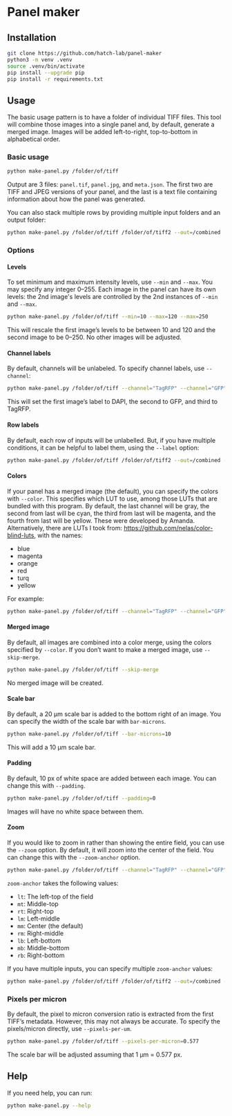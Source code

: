 # Panel maker

## Installation

```bash
git clone https://github.com/hatch-lab/panel-maker
python3 -m venv .venv
source .venv/bin/activate
pip install --upgrade pip
pip install -r requirements.txt
```

## Usage
The basic usage pattern is to have a folder of individual TIFF files. This tool will combine those images into a single panel and, by default, generate a merged image. Images will be added left-to-right, top-to-bottom in alphabetical order.

### Basic usage
```bash
python make-panel.py /folder/of/tiff
```

Output are 3 files: `panel.tif`, `panel.jpg`, and `meta.json`. The first two are TIFF and JPEG versions of your panel, and the last is a text file containing information about how the panel was generated.

You 
can also stack multiple rows by providing multiple input folders and an output folder:
```bash
python make-panel.py /folder/of/tiff /folder/of/tiff2 --out=/combined
```

### Options

#### Levels
To set minimum and maximum intensity levels, use `--min` and `--max`. You may specify any integer 0–255. Each image in the panel can have its own levels: the 2nd image's levels are controlled by the 2nd instances of `--min` and `--max`.

```bash
python make-panel.py /folder/of/tiff --min=10 --max=120 --max=250
```
This will rescale the first image’s levels to be between 10 and 120 and the second image to be 0–250. No other images will be adjusted.

#### Channel labels
By default, channels will be unlabeled. To specify channel labels, use `--channel`:

```bash
python make-panel.py /folder/of/tiff --channel="TagRFP" --channel="GFP" --channel="DAPI"
```
This will set the first image’s label to DAPI, the second to GFP, and third to TagRFP.

#### Row labels
By default, each row of inputs will be unlabelled. But, if you have multiple conditions, it can be helpful to label them, using the `--label` option:

```bash
python make-panel.py /folder/of/tiff /folder/of/tiff2 --out=/combined --channel="TagRFP" --channel="GFP" --channel="DAPI" --label="Condition 1" --label="Condition 2"
```

#### Colors
If your panel has a merged image (the default), you can specify the colors with `--color`. This specifies which LUT to use, among those LUTs that are bundled with this program. By default, the last channel will be gray, the second from last will be cyan, the third from last will be magenta, and the fourth from last will be yellow. These were developed by Amanda. Alternatively, there are LUTs I took from: https://github.com/nelas/color-blind-luts, with the names:
* blue
* magenta
* orange
* red
* turq
* yellow

For example:

```bash
python make-panel.py /folder/of/tiff --channel="TagRFP" --channel="GFP" --channel="DAPI" --color=magenta --color=red --color=blue
```

#### Merged image
By default, all images are combined into a color merge, using the colors specified by `--color`. If you don’t want to make a merged image, use `--skip-merge`.

```bash
python make-panel.py /folder/of/tiff --skip-merge
```
No merged image will be created.

#### Scale bar
By default, a 20 µm scale bar is added to the bottom right of an image. You can specify the width of the scale bar with `bar-microns`.

```bash
python make-panel.py /folder/of/tiff --bar-microns=10
```
This will add a 10 µm scale bar.

#### Padding
By default, 10 px of white space are added between each image. You can change this with `--padding`.

```bash
python make-panel.py /folder/of/tiff --padding=0
```
Images will have no white space between them.

#### Zoom
If you would like to zoom in rather than showing the entire field, you can use the `--zoom` option. By default, it will zoom into the center of the field. You can change this with the `--zoom-anchor` option.

```bash
python make-panel.py /folder/of/tiff --channel="TagRFP" --channel="GFP" --channel="DAPI" --zoom=1.5 --zoom-anchor=rt`
```

`zoom-anchor` takes the following values:
* `lt`: The left-top of the field
* `mt`: Middle-top
* `rt`: Right-top
* `lm`: Left-middle
* `mm`: Center (the default)
* `rm`: Right-middle
* `lb`: Left-bottom
* `mb`: Middle-bottom
* `rb`: Right-bottom

If you have multiple inputs, you can specify multiple `zoom-anchor` values:

```bash
python make-panel.py /folder/of/tiff /folder/of/tiff2 --out=/combined --channel="TagRFP" --channel="GFP" --channel="DAPI" --zoom=1.5 --zoom-anchor=rt --zoom-anchor=lb
```

### Pixels per micron
By default, the pixel to micron conversion ratio is extracted from the first TIFF’s metadata. However, this may not always be accurate. To specify the pixels/micron directly, use `--pixels-per-um`.

```bash
python make-panel.py /folder/of/tiff --pixels-per-micron=0.577
```
The scale bar will be adjusted assuming that 1 µm = 0.577 px.

## Help
If you need help, you can run:
```bash
python make-panel.py --help
```



